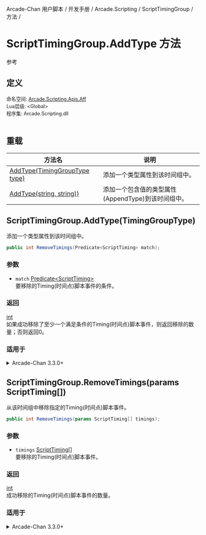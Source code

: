 Arcade-Chan 用户脚本 / 开发手册 / Arcade.Scripting / ScriptTimingGroup / 方法 /
# ScriptTimingGroup.AddType 方法
参考

## 定义
<div style="font-size: 90%;">
命名空间: <a href="README.md">Arcade.Scripting.Apis.Aff</a><br />
Lua层级: &lt;Global&gt;<br />
程序集: Arcade.Scripting.dll
</div><br />

## 重载
| 方法名 | 说明 |
| -- | -- |
| [AddType(TimingGroupType type)](#Overload_Normal) | 添加一个类型属性到该时间组中。 |
| [AddType(string, string))](#Overload_Append) | 添加一个包含值的类型属性(AppendType)到该时间组中。 |


## ScriptTimingGroup.AddType(TimingGroupType)
<a name="Overload_Normal"></a>
添加一个类型属性到该时间组中。

```csharp
public int RemoveTimings(Predicate<ScriptTiming> match);
```

### 参数
- ``match`` [Predicate&lt;ScriptTiming&gt;](https://docs.microsoft.com/zh-cn/dotnet/api/system.predicate-1)  
  要移除的Timing(时间点)脚本事件的条件。

### 返回
[int](https://docs.microsoft.com/zh-cn/dotnet/api/system.int32)  
  如果成功移除了至少一个满足条件的Timing(时间点)脚本事件，则返回移除的数量；否则返回0。

### 适用于
<details>
	<summary>Arcade-Chan 3.3.0+</summary>
	<table>
		<tr><th><strong>产品</strong></th><th><strong>版本</strong></th></tr>
		<tr><td><strong>Arcade-Chan</strong></td><td>3.3.0+</td></tr>
	</table>
</details>

## ScriptTimingGroup.RemoveTimings(params ScriptTiming[])
<a name="Overload_Append"></a>从该时间组中移除指定的Timing(时间点)脚本事件。

```csharp
public int RemoveTimings(params ScriptTiming[] timings);
```

### 参数
- ``timings`` [ScriptTiming](ScriptTiming.md)&#91;&#93;  
  要移除的Timing(时间点)脚本事件。

### 返回
[int](https://docs.microsoft.com/zh-cn/dotnet/api/system.int32)  
  成功移除的Timing(时间点)脚本事件的数量。

### 适用于
<details>
	<summary>Arcade-Chan 3.3.0+</summary>
	<table>
		<tr><th><strong>产品</strong></th><th><strong>版本</strong></th></tr>
		<tr><td><strong>Arcade-Chan</strong></td><td>3.3.0+</td></tr>
	</table>
</details>